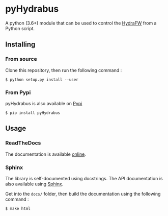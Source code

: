 # pyHydrabus

A python (3.6+) module that can be used to control the [HydraFW](https://github.com/hydrabus/hydrafw) from a Python script.

## Installing

### From source

Clone this repository, then run the following command :

```
$ python setup.py install --user
```

### From Pypi

pyHydrabus is also available on [Pypi](https://pypi.org/project/pyHydrabus/)

```
$ pip install pyHydrabus
```

## Usage

### ReadTheDocs

The documentation is available [online](https://pyhydrabus.readthedocs.io/en/latest/).

### Sphinx

The library is self-documented using docstrings.
The API documentation is also available using [Sphinx](http://www.sphinx-doc.org).


Get into the `docs/` folder, then build the documentation using the following command :

```
$ make html
```

